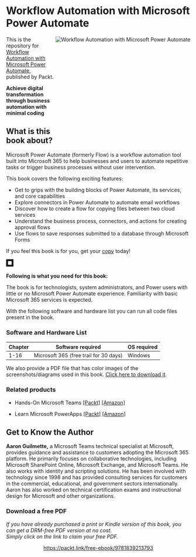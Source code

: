 


# Workflow Automation with Microsoft Power Automate

<a href="https://www.packtpub.com/product/workflow-automation-with-microsoft-power-automate/9781839213793?utm_source=github&utm_medium=repository&utm_campaign=9781839213793"><img src="https://static.packt-cdn.com/products/9781839213793/cover/smaller" alt="Workflow Automation with Microsoft Power Automate" height="256px" align="right"></a>

This is the repository for [Workflow Automation with Microsoft Power Automate](https://www.packtpub.com/product/workflow-automation-with-microsoft-power-automate/9781839213793?utm_source=github&utm_medium=repository&utm_campaign=9781839213793), published by Packt.

**Achieve digital transformation through business automation with minimal coding**

## What is this book about?
Microsoft Power Automate (formerly Flow) is a workflow automation tool built into Microsoft 365 to help businesses and users to automate repetitive tasks or trigger business processes without user intervention.

This book covers the following exciting features: 
* Get to grips with the building blocks of Power Automate, its services, and core capabilities
* Explore connectors in Power Automate to automate email workflows
* Discover how to create a flow for copying files between two cloud services
* Understand the business process, connectors, and actions for creating approval flows
* Use flows to save responses submitted to a database through Microsoft Forms

If you feel this book is for you, get your [copy](https://www.amazon.com/dp/1839213795) today!

<a href="https://www.packtpub.com/?utm_source=github&utm_medium=banner&utm_campaign=GitHubBanner"><img src="https://raw.githubusercontent.com/PacktPublishing/GitHub/master/GitHub.png" 
alt="https://www.packtpub.com/" border="5" /></a>


**Following is what you need for this book:**

The book is for technologists, system administrators, and Power users with little or no Microsoft Power Automate experience. Familiarity with basic Microsoft 365 services is expected.

With the following software and hardware list you can run all code files present in the book.

### Software and Hardware List

| Chapter  | Software required                       | OS required                        |
| -------- | --------------------------------------- | -----------------------------------|
| 1-16     | Microsoft 365 (free trail for 30 days)  | Windows                            |


We also provide a PDF file that has color images of the screenshots/diagrams used in this book. [Click here to download it](https://github.com/PacktPublishing/Workflow-Automation-with-Microsoft-Power-Automate/blob/main/Color%20Images.pdf).


### Related products <Other books you may enjoy>
* Hands-On Microsoft Teams [[Packt]](https://www.packtpub.com/product/hands-on-microsoft-teams/9781839213984?utm_source=github&utm_medium=repository&utm_campaign=9781839213984) [[Amazon]](https://www.amazon.com/dp/1839213981)

* Learn Microsoft PowerApps [[Packt]](https://www.packtpub.com/product/learn-microsoft-powerapps/9781789805826?utm_source=github&utm_medium=repository&utm_campaign=9781789805826) [[Amazon]](https://www.amazon.com/dp/1789805821)

## Get to Know the Author
**Aaron Guilmette,**
a Microsoft Teams technical specialist at Microsoft, provides guidance and assistance to customers adopting the Microsoft 365 platform. He primarily focuses on collaborative technologies, including Microsoft SharePoint Online, Microsoft Exchange, and Microsoft Teams. He also works with identity and scripting solutions.
He has been involved with technology since 1998 and has provided consulting services for customers in the commercial, educational, and government sectors internationally. Aaron has also worked on technical certification exams and instructional design for Microsoft and other organizations.




### Download a free PDF

 <i>If you have already purchased a print or Kindle version of this book, you can get a DRM-free PDF version at no cost.<br>Simply click on the link to claim your free PDF.</i>
<p align="center"> <a href="https://packt.link/free-ebook/9781839213793">https://packt.link/free-ebook/9781839213793 </a> </p>